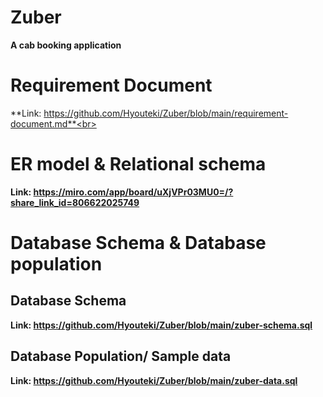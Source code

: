 # Zuber
**A cab booking application**
# Requirement Document
**Link: https://github.com/Hyouteki/Zuber/blob/main/requirement-document.md**<br>
# ER model & Relational schema
**Link: https://miro.com/app/board/uXjVPr03MU0=/?share_link_id=806622025749**

# Database Schema & Database population
## Database Schema
**Link: https://github.com/Hyouteki/Zuber/blob/main/zuber-schema.sql**

## Database Population/ Sample data
**Link: https://github.com/Hyouteki/Zuber/blob/main/zuber-data.sql**

